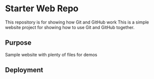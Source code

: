 # Starter Web Repo

This repository is for showing how Git and GitHub work
This is a simple website project for showing how to use Git and
GitHub together.

## Purpose

Sample website with plenty of files for demos

## Deployment
